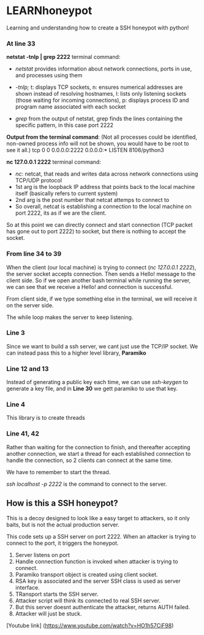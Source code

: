 # LEARNhoneypot
Learning and understanding how to create a SSH honeypot with python!

### At line 33
**netstat -tnlp | grep 2222** terminal command: 
- _netstat_ provides information about network connections, ports in use, and processes using them
- _-tnlp;_ t: displays TCP sockets, n: ensures numerical addresses are shown instead of resolving hostnames, 
l: lists only listening sockets (those waiting for incoming connections), p: displays process ID and program name associated with each socket

- _grep_ from the output of netstat, grep finds the lines containing the specific pattern, in this case port 2222

**Output from the terminal command**: 
(Not all processes could be identified, non-owned process info
 will not be shown, you would have to be root to see it all.)
tcp        0      0 0.0.0.0:2222            0.0.0.0:*               LISTEN      8106/python3

**nc 127.0.0.1 2222** terminal command:
- _nc_: netcat, that reads and writes data across network connections using TCP/UDP protocol
- 1st arg is the loopback IP address that points back to the local machine itself (basically refers to current system)
- 2nd arg is the post number that netcat attemps to connect to
- So overall, netcat is establishing a connection to the local machine on port 2222, its as if we are the client.

So at this point we can directly connect and start connection (TCP packet has gone out to port 2222) to socket, but there is nothing to accept the socket.

### From line 34 to 39
When the client (our local machine) is trying to connect (_nc 127.0.0.1 2222_), the server socket accepts connection. Then sends a Hello! message to the client side. So if we open another bash terminal while running the server, we can see that we receive a Hello! and connection is successful.

From client side, if we type something else in the terminal, we will receive it on the server side.

The while loop makes the server to keep listening. 

### Line 3
Since we want to build a ssh server, we cant just use the TCP/IP socket. We can instead pass this to a higher level library, **Paramiko**

### Line 12 and 13
Instead of generating a public key each time, we can use _ssh-keygen_ to generate a key file, and in **Line 30** we gett paramiko to use that key.

### Line 4
This library is to create threads

### Line 41, 42
Rather than waiting for the connection to finish, and thereafter accepting another connection, we start a thread for each established connection to handle the connection, so 2 clients can connect at the same time. 

We have to remember to start the thread. 

_ssh localhost -p 2222_ is the command to connect to the server. 

## How is this a SSH honeypot?
This is a decoy designed to look like a easy target to attackers, so it only baits, but is not the actual production server. 

This code sets up a SSH server on port 2222. When an attacker is trying to connect to the port, it triggers the honeypot. 
1. Server listens on port
2. Handle connection function is invoked when attacker is trying to connect. 
3. Paramiko transport object is created using client socket. 
4. RSA key is associated and the server SSH class is used as server interface. 
5. TRansport starts the SSH server. 
6. Attacker script will think its connected to real SSH server.
7. But this server doesnt authenticate the attacker, returns AUTH failed.
8. Attacker will just be stuck.

[Youtube link] (https://www.youtube.com/watch?v=HO1h57CiF98)